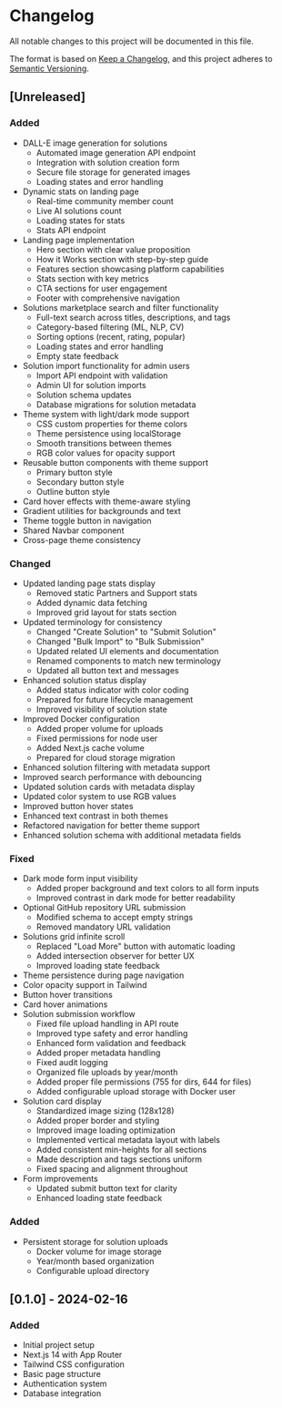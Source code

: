 # Changelog

All notable changes to this project will be documented in this file.

The format is based on [Keep a Changelog](https://keepachangelog.com/en/1.0.0/),
and this project adheres to [Semantic Versioning](https://semver.org/spec/v2.0.0.html).

## [Unreleased]

### Added
- DALL-E image generation for solutions
  - Automated image generation API endpoint
  - Integration with solution creation form
  - Secure file storage for generated images
  - Loading states and error handling
- Dynamic stats on landing page
  - Real-time community member count
  - Live AI solutions count
  - Loading states for stats
  - Stats API endpoint
- Landing page implementation
  - Hero section with clear value proposition
  - How it Works section with step-by-step guide
  - Features section showcasing platform capabilities
  - Stats section with key metrics
  - CTA sections for user engagement
  - Footer with comprehensive navigation
- Solutions marketplace search and filter functionality
  - Full-text search across titles, descriptions, and tags
  - Category-based filtering (ML, NLP, CV)
  - Sorting options (recent, rating, popular)
  - Loading states and error handling
  - Empty state feedback
- Solution import functionality for admin users
  - Import API endpoint with validation
  - Admin UI for solution imports
  - Solution schema updates
  - Database migrations for solution metadata
- Theme system with light/dark mode support
  - CSS custom properties for theme colors
  - Theme persistence using localStorage
  - Smooth transitions between themes
  - RGB color values for opacity support
- Reusable button components with theme support
  - Primary button style
  - Secondary button style
  - Outline button style
- Card hover effects with theme-aware styling
- Gradient utilities for backgrounds and text
- Theme toggle button in navigation
- Shared Navbar component
- Cross-page theme consistency

### Changed
- Updated landing page stats display
  - Removed static Partners and Support stats
  - Added dynamic data fetching
  - Improved grid layout for stats section
- Updated terminology for consistency
  - Changed "Create Solution" to "Submit Solution"
  - Changed "Bulk Import" to "Bulk Submission"
  - Updated related UI elements and documentation
  - Renamed components to match new terminology
  - Updated all button text and messages
- Enhanced solution status display
  - Added status indicator with color coding
  - Prepared for future lifecycle management
  - Improved visibility of solution state
- Improved Docker configuration
  - Added proper volume for uploads
  - Fixed permissions for node user
  - Added Next.js cache volume
  - Prepared for cloud storage migration
- Enhanced solution filtering with metadata support
- Improved search performance with debouncing
- Updated solution cards with metadata display
- Updated color system to use RGB values
- Improved button hover states
- Enhanced text contrast in both themes
- Refactored navigation for better theme support
- Enhanced solution schema with additional metadata fields

### Fixed
- Dark mode form input visibility
  - Added proper background and text colors to all form inputs
  - Improved contrast in dark mode for better readability
- Optional GitHub repository URL submission
  - Modified schema to accept empty strings
  - Removed mandatory URL validation
- Solutions grid infinite scroll
  - Replaced "Load More" button with automatic loading
  - Added intersection observer for better UX
  - Improved loading state feedback
- Theme persistence during page navigation
- Color opacity support in Tailwind
- Button hover transitions
- Card hover animations
- Solution submission workflow
  - Fixed file upload handling in API route
  - Improved type safety and error handling
  - Enhanced form validation and feedback
  - Added proper metadata handling
  - Fixed audit logging
  - Organized file uploads by year/month
  - Added proper file permissions (755 for dirs, 644 for files)
  - Added configurable upload storage with Docker user
- Solution card display
  - Standardized image sizing (128x128)
  - Added proper border and styling
  - Improved image loading optimization
  - Implemented vertical metadata layout with labels
  - Added consistent min-heights for all sections
  - Made description and tags sections uniform
  - Fixed spacing and alignment throughout
- Form improvements
  - Updated submit button text for clarity
  - Enhanced loading state feedback

### Added
- Persistent storage for solution uploads
  - Docker volume for image storage
  - Year/month based organization
  - Configurable upload directory

## [0.1.0] - 2024-02-16

### Added
- Initial project setup
- Next.js 14 with App Router
- Tailwind CSS configuration
- Basic page structure
- Authentication system
- Database integration